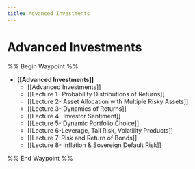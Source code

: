 ```yaml
---
title: Advanced Investments
---
```


# Advanced Investments

%% Begin Waypoint %%

- **[[Advanced Investments]]**
	- [[Advanced Investments]]
	- [[Lecture 1- Probability Distributions of Returns]]
	- [[Lecture 2- Asset Allocation with Multiple Risky Assets]]
	- [[Lecture 3- Dynamics of Returns]]
	- [[Lecture 4- Investor Sentiment]]
	- [[Lecture 5- Dynamic Portfolio Choice]]
	- [[Lecture 6-Leverage,    Tail Risk,    Volatility Products]]
	- [[Lecture 7-Risk and Return of Bonds]]
	- [[Lecture 8- Inflation & Sovereign Default Risk]]

%% End Waypoint %%